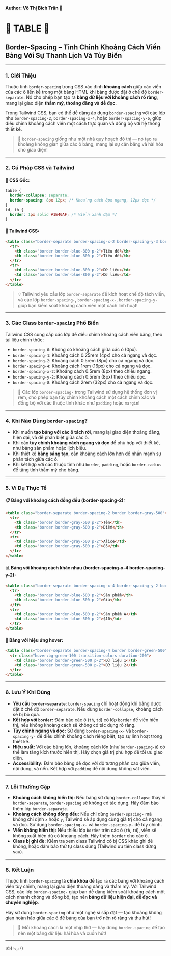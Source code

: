 **Author: Võ Thị Bích Trân 🌸**

# 📏 TABLE 📏

## Border-Spacing – Tinh Chỉnh Khoảng Cách Viền Bảng Với Sự Thanh Lịch Và Tùy Biến

---

### 1. **Giới Thiệu**

Thuộc tính `border-spacing` trong CSS xác định **khoảng cách** giữa các viền của các ô liền kề trong một bảng HTML khi bảng được đặt ở chế độ `border-separate`. Nó cho phép bạn tạo ra **bảng dữ liệu với khoảng cách rõ ràng**, mang lại giao diện **thẩm mỹ, thoáng đãng và dễ đọc**.

Trong Tailwind CSS, bạn có thể dễ dàng áp dụng `border-spacing` với các lớp như `border-spacing-2`, `border-spacing-x-4`, hoặc `border-spacing-y-6`, giúp điều chỉnh khoảng cách viền một cách trực quan và đồng bộ với hệ thống thiết kế.

> 📏 `border-spacing` giống như một nhà quy hoạch đô thị — nó tạo ra khoảng không gian giữa các ô bảng, mang lại sự cân bằng và hài hòa cho giao diện!

---

### 2. **Cú Pháp CSS và Tailwind**

#### 📌 CSS Gốc:

```css
table {
  border-collapse: separate;
  border-spacing: 8px 12px; /* Khoảng cách 8px ngang, 12px dọc */
}
td, th {
  border: 1px solid #1E40AF; /* Viền xanh đậm */
}
```

#### 📌 Tailwind CSS:

```html
<table class="border-separate border-spacing-x-2 border-spacing-y-3 border border-blue-800">
  <tr>
    <th class="border border-blue-800 p-2">Tiêu đề</th>
    <th class="border border-blue-800 p-2">Tiêu đề</th>
  </tr>
  <tr>
    <td class="border border-blue-800 p-2">Dữ liệu</td>
    <td class="border border-blue-800 p-2">Dữ liệu</td>
  </tr>
</table>
```

> 💡 Tailwind yêu cầu lớp `border-separate` để kích hoạt chế độ tách viền, và các lớp `border-spacing-`, `border-spacing-x-`, `border-spacing-y-` giúp bạn kiểm soát khoảng cách viền một cách linh hoạt!

---

### 3. **Các Class `border-spacing` Phổ Biến**

Tailwind CSS cung cấp các lớp để điều chỉnh khoảng cách viền bảng, theo tài liệu chính thức:

- `border-spacing-0`: Không có khoảng cách giữa các ô (0px).
- `border-spacing-1`: Khoảng cách 0.25rem (4px) cho cả ngang và dọc.
- `border-spacing-2`: Khoảng cách 0.5rem (8px) cho cả ngang và dọc.
- `border-spacing-4`: Khoảng cách 1rem (16px) cho cả ngang và dọc.
- `border-spacing-x-2`: Khoảng cách 0.5rem (8px) theo chiều ngang.
- `border-spacing-y-2`: Khoảng cách 0.5rem (8px) theo chiều dọc.
- `border-spacing-8`: Khoảng cách 2rem (32px) cho cả ngang và dọc.

> 🧠 Các lớp `border-spacing-` trong Tailwind sử dụng hệ thống đơn vị rem, cho phép bạn tùy chỉnh khoảng cách một cách chính xác và đồng bộ với các thuộc tính khác như `padding` hoặc `margin`!

---

### 4. **Khi Nào Dùng `border-spacing`?**

- Khi muốn **tạo bảng với các ô tách rời**, mang lại giao diện thoáng đãng, hiện đại, và dễ phân biệt giữa các ô.
- Khi cần **tùy chỉnh khoảng cách ngang và dọc** để phù hợp với thiết kế, như bảng sản phẩm hoặc lịch biểu.
- Khi thiết kế **bảng sáng tạo**, cần khoảng cách lớn hơn để nhấn mạnh sự phân tách giữa các ô.
- Khi kết hợp với các thuộc tính như `border`, `padding`, hoặc `border-radius` để tăng tính thẩm mỹ cho bảng.

---

### 5. **Ví Dụ Thực Tế**

#### 📋 Bảng với khoảng cách đồng đều (border-spacing-2):

```html
<table class="border-separate border-spacing-2 border border-gray-500">
  <tr>
    <th class="border border-gray-500 p-2">Tên</th>
    <th class="border border-gray-500 p-2">Điểm</th>
  </tr>
  <tr>
    <td class="border border-gray-500 p-2">Alice</td>
    <td class="border border-gray-500 p-2">85</td>
  </tr>
</table>
```

#### 📊 Bảng với khoảng cách khác nhau (border-spacing-x-4 border-spacing-y-2):

```html
<table class="border-separate border-spacing-x-4 border-spacing-y-2 border border-blue-500">
  <tr>
    <th class="border border-blue-500 p-2">Sản phẩm</th>
    <th class="border border-blue-500 p-2">Giá</th>
  </tr>
  <tr>
    <td class="border border-blue-500 p-2">Sản phẩm A</td>
    <td class="border border-blue-500 p-2">$10</td>
  </tr>
</table>
```

#### 📍 Bảng với hiệu ứng hover:

```html
<table class="border-separate border-spacing-4 border border-green-500">
  <tr class="hover:bg-green-100 transition-colors duration-200">
    <td class="border border-green-500 p-2">Dữ liệu 1</td>
    <td class="border border-green-500 p-2">Dữ liệu 2</td>
  </tr>
</table>
```

---

### 6. **Lưu Ý Khi Dùng**

- **Yêu cầu `border-separate`:** `border-spacing` chỉ hoạt động khi bảng được đặt ở chế độ `border-separate`. Nếu dùng `border-collapse`, khoảng cách sẽ bị bỏ qua.
- **Kết hợp với `border`:** Đảm bảo các ô (`th`, `td`) có lớp `border` để viền hiển thị, nếu không khoảng cách sẽ không có tác dụng rõ ràng.
- **Tùy chỉnh ngang và dọc:** Sử dụng `border-spacing-x-` và `border-spacing-y-` để điều chỉnh khoảng cách riêng biệt, tạo sự linh hoạt trong thiết kế.
- **Hiệu suất:** Với các bảng lớn, khoảng cách lớn (như `border-spacing-8`) có thể làm tăng kích thước hiển thị. Hãy chọn giá trị phù hợp để tối ưu giao diện.
- **Accessibility:** Đảm bảo bảng dễ đọc với độ tương phản cao giữa viền, nội dung, và nền. Kết hợp với `padding` để nội dung không sát viền.

---

### 7. **Lỗi Thường Gặp**

- **Khoảng cách không hiển thị:** Nếu bảng sử dụng `border-collapse` thay vì `border-separate`, `border-spacing` sẽ không có tác dụng. Hãy đảm bảo thêm lớp `border-separate`.
- **Khoảng cách không đồng đều:** Nếu chỉ dùng `border-spacing-` mà không chỉ định `x` hoặc `y`, Tailwind sẽ áp dụng cùng giá trị cho cả ngang và dọc. Sử dụng `border-spacing-x-` và `border-spacing-y-` để tùy chỉnh.
- **Viền không hiển thị:** Nếu thiếu lớp `border` trên các ô (`th`, `td`), viền sẽ không xuất hiện dù có khoảng cách. Hãy thêm `border` cho các ô.
- **Class bị ghi đè:** Kiểm tra xem class Tailwind có bị CSS khác ghi đè không, hoặc đảm bảo thứ tự class đúng (Tailwind ưu tiên class đứng sau).

---

### 8. **Kết Luận**

Thuộc tính `border-spacing` là **chìa khóa** để tạo ra các bảng với khoảng cách viền tùy chỉnh, mang lại giao diện thoáng đãng và thẩm mỹ. Với Tailwind CSS, các lớp `border-spacing-` giúp bạn dễ dàng kiểm soát khoảng cách một cách nhanh chóng và đồng bộ, tạo nên **bảng dữ liệu hiện đại, dễ đọc và chuyên nghiệp**.

Hãy sử dụng `border-spacing` như một nghệ sĩ sắp đặt — tạo khoảng không gian hoàn hảo giữa các ô để bảng của bạn trở nên rõ ràng và thu hút!

> 📏 Mỗi khoảng cách là một nhịp thở — hãy dùng `border-spacing` để tạo nên một bảng dữ liệu hài hòa và cuốn hút!

---

✍️(◔◡◔)